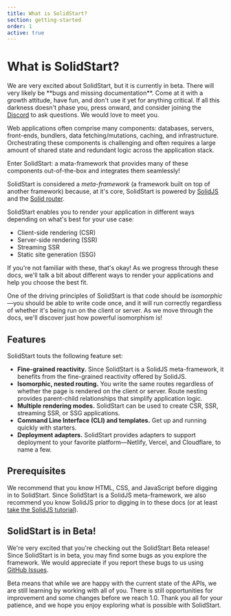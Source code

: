 ```yaml
---
title: What is SolidStart?
section: getting-started
order: 1
active: true
---
```


# What is SolidStart?

<aside title="Beware of dragons" type="warning">
  We are very excited about SolidStart, but it is currently in beta. There will very likely be **bugs and
  missing documentation**. Come at it with a growth attitude, have fun, and don't use it yet for
  anything critical. If all this darkness doesn't phase you, press onward, and consider joining the
  <a href="https://discord.com/invite/solidjs" target="_blank">Discord</a> to ask questions. We would love to meet you.
</aside>

Web applications often comprise many components: databases, servers, front-ends, bundlers, data fetching/mutations, caching, and infrastructure. Orchestrating these components is challenging and often requires a large amount of shared state and redundant logic across the application stack.

Enter SolidStart: a mata-framework that provides many of these components out-of-the-box and integrates them seamlessly!

SolidStart is considered a _meta-framework_ (a framework built on top of another framework) because, at it's core, SolidStart is powered by [SolidJS](https://solidjs.com) and the [Solid router](https://github.com/solidjs/solid-router).

SolidStart enables you to render your application in different ways depending on what's best for your use case:

- Client-side rendering (CSR)
- Server-side rendering (SSR)
- Streaming SSR
- Static site generation (SSG)

If you're not familiar with these, that's okay! As we progress through these docs, we'll talk a bit about different ways to render your applications and help you choose the best fit.

One of the driving principles of SolidStart is that code should be _isomorphic_&mdash;you should be able to write code once, and it will run correctly regardless of whether it's being run on the client or server. As we move through the docs, we'll discover just how powerful isomorphism is!

## Features

SolidStart touts the following feature set:

- **Fine-grained reactivity.** Since SolidStart is a SolidJS meta-framework, it benefits from the fine-grained reactivity offered by SolidJS.
- **Isomorphic, nested routing.** You write the same routes regardless of whether the page is rendered on the client or server. Route nesting provides parent-child relationships that simplify application logic.
- **Multiple rendering modes.** SolidStart can be used to create CSR, SSR, streaming SSR, or SSG applications.
- **Command Line Interface (CLI) and templates.** Get up and running quickly with starters.
- **Deployment adapters.** SolidStart provides adapters to support deployment to your favorite platform&mdash;Netlify, Vercel, and Cloudflare, to name a few.

## Prerequisites

We recommend that you know HTML, CSS, and JavaScript before digging in to SolidStart. Since SolidStart is a SolidJS meta-framework, we also recommend you know SolidJS prior to digging in to these docs (or at least [take the SolidJS tutorial](https://www.solidjs.com/tutorial)).

## SolidStart is in Beta!

We're very excited that you're checking out the SolidStart Beta release! Since SolidStart is in beta, you may find some bugs as you explore the framework. We would appreciate if you report these bugs to us using [GitHub Issues](https://github.com/solidjs/solid-start/issues).

Beta means that while we are happy with the current state of the APIs, we are still learning by working with all of you. There is still opportunities for improvement and some changes before we reach 1.0. Thank you all for your patience, and we hope you enjoy exploring what is possible with SolidStart.
